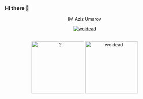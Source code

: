 ### Hi there 👋
<p align="center">IM Aziz Umarov</p>

<table>
  <tr>
     <p align="center">

  <p align="center"> <a href="https://github.com/ryo-ma/github-profile-trophy"><img src="https://github-profile-trophy.vercel.app/?username=woidead&theme=algolia" alt="woidead" /></a> </p>       
    </p>
  </tr>
</table>
<table> 
  <tr>
   
  
  <p align="center">
    <img src="https://github-readme-stats.vercel.app/api/top-langs/?username=woidead&theme=radical&layout=compact&hide=Jupyter%20Notebook" height=165  display=block  alt="2">
    <img src="https://github-readme-streak-stats.herokuapp.com/?user=woidead&theme=radical" height=165  alt="woidead"></td>
     
  </p>
  
</table>
